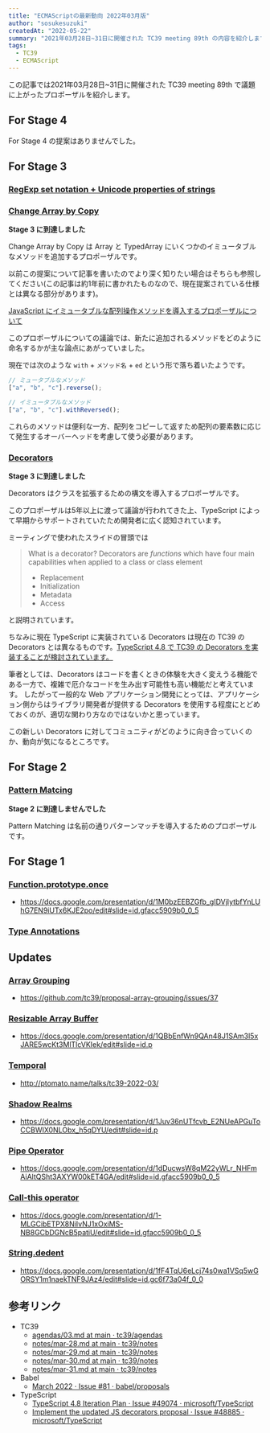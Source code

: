 ```yaml
---
title: "ECMAScriptの最新動向 2022年03月版"
author: "sosukesuzuki"
createdAt: "2022-05-22"
summary: "2021年03月28日~31日に開催された TC39 meeting 89th の内容を紹介します"
tags:
  - TC39
  - ECMAScript
---
```


この記事では2021年03月28日~31日に開催された TC39 meeting 89th で議題に上がったプロポーザルを紹介します。

## For Stage 4

For Stage 4 の提案はありませんでした。

## For Stage 3

### [RegExp set notation + Unicode properties of strings](https://github.com/tc39/proposal-regexp-v-flag)

### [Change Array by Copy](https://github.com/tc39/proposal-change-array-by-copy)

**Stage 3 に到達しました**

Change Array by Copy は Array と TypedArray にいくつかのイミュータブルなメソッドを追加するプロポーザルです。

以前この提案について記事を書いたのでより深く知りたい場合はそちらも参照してください(この記事は約1年前に書かれたものなので、現在提案されている仕様とは異なる部分があります)。

[JavaScript にイミュータブルな配列操作メソッドを導入するプロポーザルについて](https://sosukesuzuki.dev/posts/change-array-by-copy:embed)

このプロポーザルについての議論では、新たに追加されるメソッドをどのように命名するかが主な論点にあがっていました。

現在では次のような `with` + `メソッド名` + `ed` という形で落ち着いたようです。

```js
// ミュータブルなメソッド
["a", "b", "c"].reverse();

// イミュータブルなメソッド
["a", "b", "c"].withReversed();
```

これらのメソッドは便利な一方、配列をコピーして返すため配列の要素数に応じて発生するオーバーヘッドを考慮して使う必要があります。

### [Decorators](https://github.com/tc39/proposal-decorators)

**Stage 3 に到達しました**

Decorators はクラスを拡張するための構文を導入するプロポーザルです。

このプロポーザルは5年以上に渡って議論が行われてきた上、TypeScript によって早期からサポートされていたため開発者に広く認知されています。

ミーティングで使われたスライドの冒頭では

> What is a decorator?
> Decorators are _functions_ which have four main capabilities when applied to a class or class element
> - Replacement
> - Initialization
> - Metadata
> - Access

と説明されています。

ちなみに現在 TypeScript に実装されている Decorators は現在の TC39 の Decorators とは異なるものです。[TypeScript 4.8 で TC39 の Decorators を実装することが検討されています。](https://github.com/microsoft/TypeScript/issues/49074)

筆者としては、Decorators はコードを書くときの体験を大きく変えうる機能である一方で、複雑で厄介なコードを生み出す可能性も高い機能だと考えています。
したがって一般的な Web アプリケーション開発にとっては、アプリケーション側からはライブラリ開発者が提供する Decorators を使用する程度にとどめておくのが、適切な関わり方なのではないかと思っています。

この新しい Decorators に対してコミュニティがどのように向き合っていくのか、動向が気になるところです。

## For Stage 2

### [Pattern Matcing](https://github.com/tc39/proposal-pattern-matching)

**Stage 2 に到達しませんでした**

Pattern Matching は名前の通りパターンマッチを導入するためのプロポーザルです。

## For Stage 1

### [Function.prototype.once](https://github.com/tc39/proposal-function-once)

- https://docs.google.com/presentation/d/1M0bzEEBZGfb_gIDVjIytbfYnLUhG7EN9iUTx6KJE2po/edit#slide=id.gfacc5909b0_0_5

### [Type Annotations](https://github.com/tc39/proposal-type-annotations)

## Updates

### [Array Grouping](https://github.com/tc39/proposal-array-grouping)

- https://github.com/tc39/proposal-array-grouping/issues/37

### [Resizable Array Buffer](https://github.com/tc39/proposal-resizablearraybuffer)

- https://docs.google.com/presentation/d/1QBbEnfWn9QAn48J1SAm3l5xJARE5wcKt3MlTlcVKIek/edit#slide=id.p

### [Temporal](https://github.com/tc39/proposal-temporal)

- http://ptomato.name/talks/tc39-2022-03/

### [Shadow Realms](https://github.com/tc39/proposal-shadowrealm)

- https://docs.google.com/presentation/d/1Juv36nUTfcvb_E2NUeAPGuToCCBWIX0NLObx_h5qDYU/edit#slide=id.p

### [Pipe Operator](https://github.com/tc39/proposal-pipeline-operator)

- https://docs.google.com/presentation/d/1dDucwsW8qM22yWLr_NHFmAiAltQSht3AXYW00kET4GA/edit#slide=id.gfacc5909b0_0_5

### [Call-this operator](https://github.com/tc39/proposal-call-this)

- https://docs.google.com/presentation/d/1-MLGCibETPX8NiIvNJ1xOxiMS-NB8GCbDGNcB5patiU/edit#slide=id.gfacc5909b0_0_5

### [String.dedent](https://github.com/tc39/proposal-string-dedent)

- https://docs.google.com/presentation/d/1fF4TqU6eLcj74s0wa1VSq5wGORSY1m1naekTNF9JAz4/edit#slide=id.gc6f73a04f_0_0

## 参考リンク

- TC39
  - [agendas/03.md at main · tc39/agendas](https://github.com/tc39/agendas/blob/main/2022/03.md)
  - [notes/mar-28.md at main · tc39/notes](https://github.com/tc39/notes/blob/main/meetings/2022-03/mar-28.md)
  - [notes/mar-29.md at main · tc39/notes](https://github.com/tc39/notes/blob/main/meetings/2022-03/mar-29.md)
  - [notes/mar-30.md at main · tc39/notes](https://github.com/tc39/notes/blob/main/meetings/2022-03/mar-30.md)
  - [notes/mar-31.md at main · tc39/notes](https://github.com/tc39/notes/blob/main/meetings/2022-03/mar-31.md)
- Babel
  - [March 2022 · Issue #81 · babel/proposals](https://github.com/babel/proposals/issues/81)
- TypeScript
  - [TypeScript 4.8 Iteration Plan · Issue #49074 · microsoft/TypeScript](https://github.com/microsoft/TypeScript/issues/49074)
  - [Implement the updated JS decorators proposal · Issue #48885 · microsoft/TypeScript](https://github.com/microsoft/TypeScript/issues/48885)
